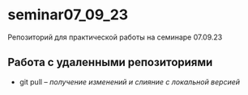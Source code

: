 ﻿# seminar07_09_23
Репозиторий для практической работы на семинаре 07.09.23
## Работа с удаленными репозиториями
* git pull – _получение изменений и слияние с локальной версией_